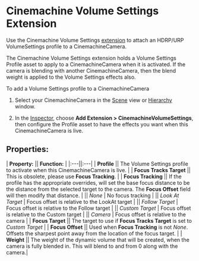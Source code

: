 # Cinemachine Volume Settings Extension

Use the Cinemachine Volume Settings [extension](ProceduralMotion.md#extensions) to attach an HDRP/URP VolumeSettings profile to a CinemachineCamera.

The Cinemachine Volume Settings extension holds a Volume Settings Profile asset to apply to a CinemachineCamera when it is activated. If the camera is blending with another CinemachineCamera, then the blend weight is applied to the Volume Settings effects also.

To add a Volume Settings profile to a CinemachineCamera

1. Select your CinemachineCamera in the [Scene](https://docs.unity3d.com/Manual/UsingTheSceneView.html) view or [Hierarchy](https://docs.unity3d.com/Manual/Hierarchy.html) window.

2. In the [Inspector](https://docs.unity3d.com/Manual/UsingTheInspector.html), choose __Add Extension > CinemachineVolumeSettings__, then configure the Profile asset to have the effects you want when this CinemachineCamera is live.

## Properties:

| **Property:** || **Function:** |
|:---||:---|
| __Profile__ || The Volume Settings profile to activate when this CinemachineCamera is live. |
| __Focus Tracks Target__ || This is obsolete, please use __Focus Tracking__. |
| __Focus Tracking__ || If the profile has the appropriate overrides, will set the base focus distance to be the distance from the selected target to the camera.  The __Focus Offset__ field will then modify that distance. |
|| _None_ | No focus tracking |
|| _Look At Target_ | Focus offset is relative to the LookAt target |
|| _Follow Target_ | Focus offset is relative to the Follow target |
|| _Custom Target_ | Focus offset is relative to the Custom target |
|| _Camera_ | Focus offset is relative to the camera |
| __Focus Target__ || The target to use if __Focus Tracks Target__ is set to _Custom Target_ |
| __Focus Offset__ || Used when __Focus Tracking__ is not _None_.  Offsets the sharpest point away from the location of the focus target. |
| __Weight__ || The weight of the dynamic volume that will be created, when the camera is fully blended in.  This will blend to and from 0 along with the camera.|

